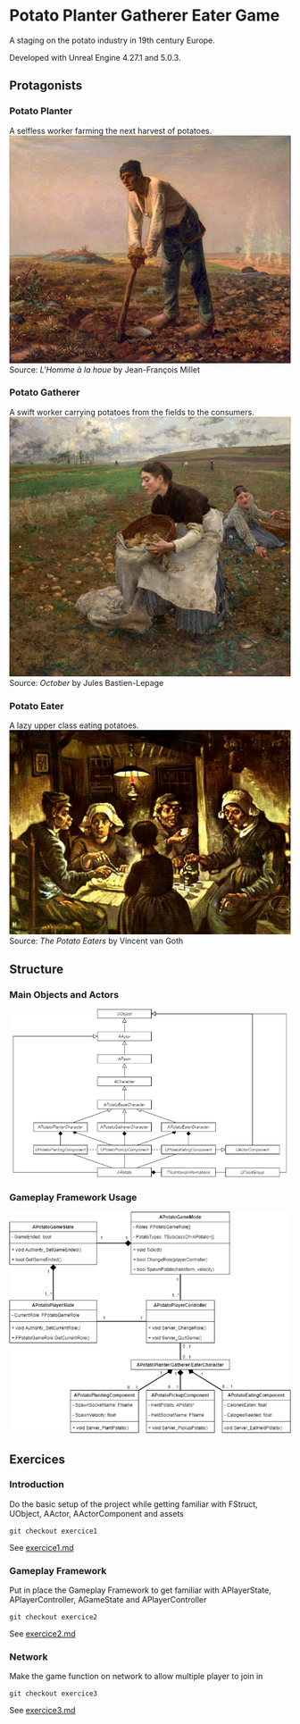 # Potato Planter Gatherer Eater Game
A staging on the potato industry in 19th century Europe.

Developed with Unreal Engine 4.27.1 and 5.0.3.

## Protagonists

### Potato Planter
A selfless worker farming the next harvest of potatoes.
![Planter](/Documentation/Jean_Francois_Millet.jpg)                         
Source: *L'Homme à la houe* by Jean-François Millet

### Potato Gatherer
A swift worker carrying potatoes from the fields to the consumers.
![Gatherer](/Documentation/October.jpg) 
Source: *October* by Jules Bastien-Lepage

### Potato Eater
A lazy upper class eating potatoes.
![Eater](/Documentation/Potato_Eater.jpg) 
Source: *The Potato Eaters* by Vincent van Goth

## Structure
### Main Objects and Actors 
![Diagram1](/Documentation/diagram.png)

### Gameplay Framework Usage
![Diagram2](/Documentation/diagram2.png)

## Exercices
### Introduction
Do the basic setup of the project while getting familiar with FStruct, UObject, AActor, AActorComponent and assets
```
git checkout exercice1
```
See [exercice1.md](/Documentation/exercice1.md)

### Gameplay Framework
Put in place the Gameplay Framework to get familiar with APlayerState, APlayerController, AGameState and APlayerController
```
git checkout exercice2
```
See [exercice2.md](/Documentation/exercice2.md)

### Network
Make the game function on network to allow multiple player to join in
```
git checkout exercice3
```
See [exercice3.md](/Documentation/exercice3.md)
